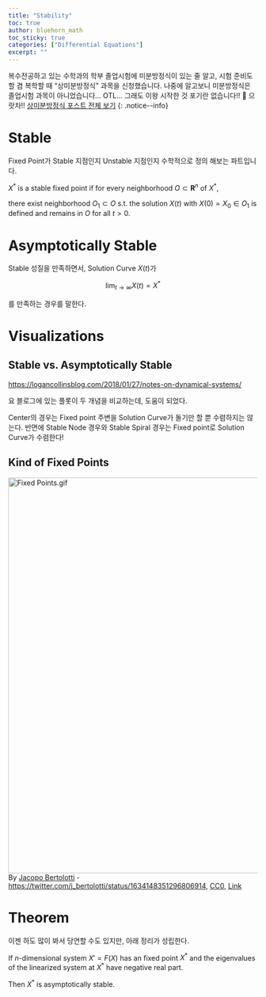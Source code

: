 ```yaml
---
title: "Stability"
toc: true
author: bluehorn_math
toc_sticky: true
categories: ["Differential Equations"]
excerpt: ""
---
```


복수전공하고 있는 수학과의 학부 졸업시험에 미분방정식이 있는 줄 알고, 시험 준비도 할 겸 복학할 때 “상미분방정식” 과목을 신청했습니다. 나중에 알고보니 미분방정식은 졸업시험 과목이 아니었습니다… OTL… 그래도 이왕 시작한 것 포기란 없습니다!! 💪 으랏차!!
[상미분방정식 포스트 전체 보기](/categories/ordinary-differential-equations)
{: .notice--info}

# Stable

Fixed Point가 Stable 지점인지 Unstable 지점인지 수학적으로 정의 해보는 파트입니다.

<div class="theorem" markdown="1">

$X^{\ast}$ is a stable fixed point if for every neighborhood $O \subset \mathbf{R}^n$ of $X^{\ast}$,

there exist neighborhood $O_1 \subset O$ s.t. the solution $X(t)$ with $X(0) = X_0 \in O_1$ is defined and remains in $O$ for all $t > 0$.

</div>

# Asymptotically Stable

Stable 성질을 만족하면서, Solution Curve $X(t)$가

$$
\lim_{t\rightarrow \infty} X(t) = X^{\ast}
$$

를 만족하는 경우를 말한다.

# Visualizations

## Stable vs. Asymptotically Stable

https://logancollinsblog.com/2018/01/27/notes-on-dynamical-systems/

요 블로그에 있는 플롯이 두 개념을 비교하는데, 도움이 되었다.

Center의 경우는 Fixed point 주변을 Solution Curve가 돌기만 할 뿐 수렴하지는 않는다. 반면에 Stable Node 경우와 Stable Spiral 경우는 Fixed point로 Solution Curve가 수렴한다!

## Kind of Fixed Points

<p><a href="https://commons.wikimedia.org/wiki/File:Fixed_Points.gif#/media/File:Fixed_Points.gif"><img src="https://upload.wikimedia.org/wikipedia/commons/0/00/Fixed_Points.gif" alt="Fixed Points.gif" height="800" width="800"></a><br>By <a href="//commons.wikimedia.org/wiki/User:Berto" title="User:Berto">Jacopo Bertolotti</a> - <a rel="nofollow" class="external free" href="https://twitter.com/j_bertolotti/status/1634148351296806914">https://twitter.com/j_bertolotti/status/1634148351296806914</a>, <a href="http://creativecommons.org/publicdomain/zero/1.0/deed.en" title="Creative Commons Zero, Public Domain Dedication">CC0</a>, <a href="https://commons.wikimedia.org/w/index.php?curid=129562629">Link</a></p>

# Theorem

이젠 하도 많이 봐서 당연할 수도 있지만, 아래 정리가 성립한다.

<div class="theorem" markdown="1">

If $n$-dimensional system $X' = F(X)$ has an fixed point $X^{\ast}$ and the eigenvalues of the linearized system at $X^{\ast}$ have negative real part.

Then $X^{\ast}$ is asymptotically stable.

</div>

